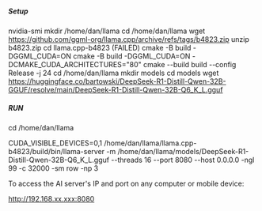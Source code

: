 ##### Setup #####
nvidia-smi
mkdir /home/dan/llama
cd /home/dan/llama
wget https://github.com/ggml-org/llama.cpp/archive/refs/tags/b4823.zip
unzip b4823.zip
cd llama.cpp-b4823
(FAILED) cmake -B build -DGGML_CUDA=ON
cmake -B build -DGGML_CUDA=ON -DCMAKE_CUDA_ARCHITECTURES="80"
cmake --build build --config Release -j 24
cd /home/dan/llama
mkdir models
cd models
wget https://huggingface.co/bartowski/DeepSeek-R1-Distill-Qwen-32B-GGUF/resolve/main/DeepSeek-R1-Distill-Qwen-32B-Q6_K_L.gguf

##### RUN ######
cd /home/dan/llama

CUDA_VISIBLE_DEVICES=0,1 /home/dan/llama/llama.cpp-b4823/build/bin/llama-server -m /home/dan/llama/models/DeepSeek-R1-Distill-Qwen-32B-Q6_K_L.gguf --threads 16 --port 8080 --host 0.0.0.0 -ngl 99  -c 32000 -sm row -np 3

To access the AI server's IP and port on any computer or mobile device:

http://192.168.xx.xxx:8080

